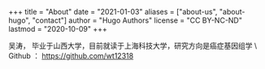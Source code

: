 +++
title = "About"
date = "2021-01-03"
aliases = ["about-us", "about-hugo", "contact"]
author = "Hugo Authors"
license = "CC BY-NC-ND"
lastmod = "2020-10-09"
+++

吴涛， 毕业于山西大学，目前就读于上海科技大学，研究方向是癌症基因组学 \ 
Github ： https://github.com/wt12318
